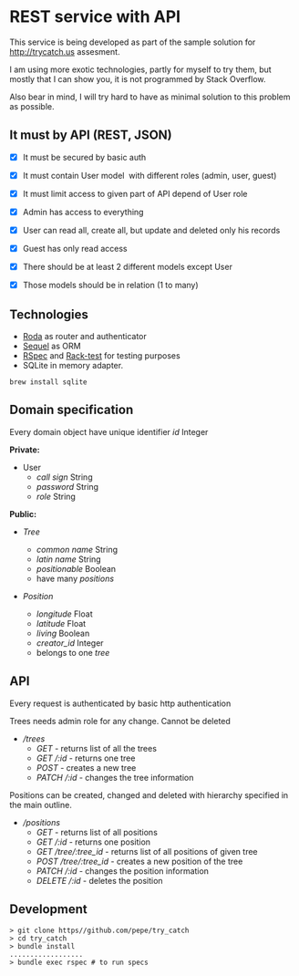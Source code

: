 # REST service with API

This service is being developed as part of the sample solution for
http://trycatch.us assesment.

I am using more exotic technologies, partly for myself to try them, but
  mostly that I can show you, it is not programmed by Stack Overflow.

Also bear in mind, I will try hard to have as minimal solution to this problem
as possible.

## It must by API (REST, JSON)

- [X] It must be secured by basic auth
- [X] It must contain User model ­ with different roles (admin, user, guest)
- [X] It must limit access to given part of API depend of User role
- [X] Admin has access to everything
- [X] User can read all, create all, but update and deleted only his records
- [X] Guest has only read access
- [X] There should be at least 2 different models except User
- [X] Those models should be in relation (1 to many)


## Technologies

- [Roda][1] as router and authenticator
- [Sequel][2] as ORM
- [RSpec][3] and [Rack-test][4] for testing purposes
- SQLite in memory adapter.
```
brew install sqlite
```

## Domain specification

Every domain object have unique identifier *id* Integer

**Private:**

- User
  - *call sign* String
  - *password* String
  - *role* String

**Public:**

- *Tree*
  - *common name* String
  - *latin name* String
  - *positionable* Boolean
  - have many *positions*

- *Position*
  - *longitude* Float
  - *latitude* Float
  - *living* Boolean
  - *creator_id* Integer
  - belongs to one *tree*


## API

Every request is authenticated by basic http authentication

Trees needs admin role for any change. Cannot be deleted
- */trees*
  - *GET* - returns list of all the trees
  - *GET /:id* - returns one tree
  - *POST* - creates a new tree
  - *PATCH /:id* - changes the tree information

Positions can be created, changed and deleted with hierarchy specified in the
main outline.
- */positions*
  - *GET* - returns list of all positions
  - *GET /:id* - returns one position
  - *GET /tree/:tree_id* - returns list of all positions of given tree
  - *POST /tree/:tree_id* - creates a new position of the tree
  - *PATCH /:id* - changes the position information
  - *DELETE /:id* - deletes the position

## Development

```
> git clone https//github.com/pepe/try_catch
> cd try_catch
> bundle install
..................
> bundle exec rspec # to run specs
```

[1]: http://roda.jeremyevans.net
[2]: http://sequel.jeremyevans.net
[3]: http://rspec.info
[4]: https://github.com/brynary/rack-test
